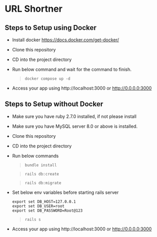# URL Shortner

## Steps to Setup using Docker

* Install docker https://docs.docker.com/get-docker/
* Clone this repository
* CD into the project directory
* Run below command and wait for the command to finish.
  > `docker compose up -d`

* Access your app using http://localhost:3000 or http://0.0.0.0:3000


## Steps to Setup without Docker

* Make sure you have ruby 2.7.0 installed, if not please install
* Make sure you have MySQL server 8.0 or above is installed.
* Clone this repository
* CD into the project directory
* Run below commands
  > `bundle install`

  > `rails db:create`

  > `rails db:migrate`

* Set below env variables before starting rails server
  ```
  export set DB_HOST=127.0.0.1
  export set DB_USER=root
  export set DB_PASSWORD=Root@123
  ```
  > `rails s`

* Access your app using http://localhost:3000 or http://0.0.0.0:3000

